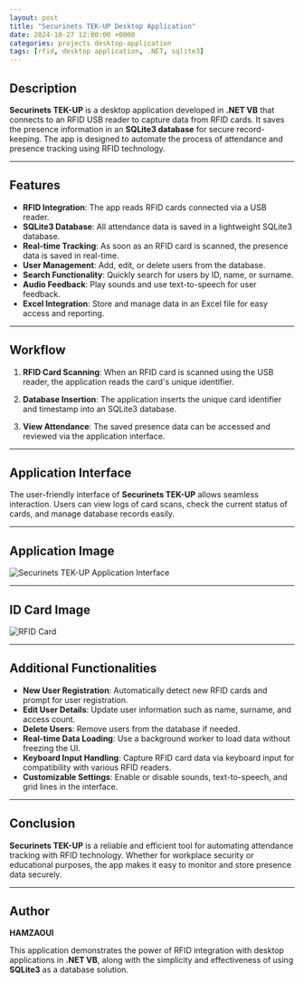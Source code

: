 ```yaml
---
layout: post
title: "Securinets TEK-UP Desktop Application"
date: 2024-10-27 12:00:00 +0000
categories: projects desktop-application
tags: [rfid, desktop application, .NET, sqlite3]
---
```


## Description
**Securinets TEK-UP** is a desktop application developed in **.NET VB** that connects to an RFID USB reader to capture data from RFID cards. It saves the presence information in an **SQLite3 database** for secure record-keeping. The app is designed to automate the process of attendance and presence tracking using RFID technology.

---

## Features
- **RFID Integration**: The app reads RFID cards connected via a USB reader.
- **SQLite3 Database**: All attendance data is saved in a lightweight SQLite3 database.
- **Real-time Tracking**: As soon as an RFID card is scanned, the presence data is saved in real-time.
- **User Management**: Add, edit, or delete users from the database.
- **Search Functionality**: Quickly search for users by ID, name, or surname.
- **Audio Feedback**: Play sounds and use text-to-speech for user feedback.
- **Excel Integration**: Store and manage data in an Excel file for easy access and reporting.

---

## Workflow

1. **RFID Card Scanning**:
   When an RFID card is scanned using the USB reader, the application reads the card's unique identifier.

2. **Database Insertion**:
   The application inserts the unique card identifier and timestamp into an SQLite3 database.

3. **View Attendance**:
   The saved presence data can be accessed and reviewed via the application interface.

---

## Application Interface

The user-friendly interface of **Securinets TEK-UP** allows seamless interaction. Users can view logs of card scans, check the current status of cards, and manage database records easily.

---

## Application Image
![Securinets TEK-UP Application Interface](https://ishamzaoui.github.io/images/projects/app.png)

---

## ID Card Image
![RFID Card](https://ishamzaoui.github.io/images/projects/card.png)

---

## Additional Functionalities
- **New User Registration**: Automatically detect new RFID cards and prompt for user registration.
- **Edit User Details**: Update user information such as name, surname, and access count.
- **Delete Users**: Remove users from the database if needed.
- **Real-time Data Loading**: Use a background worker to load data without freezing the UI.
- **Keyboard Input Handling**: Capture RFID card data via keyboard input for compatibility with various RFID readers.
- **Customizable Settings**: Enable or disable sounds, text-to-speech, and grid lines in the interface.

---

## Conclusion
**Securinets TEK-UP** is a reliable and efficient tool for automating attendance tracking with RFID technology. Whether for workplace security or educational purposes, the app makes it easy to monitor and store presence data securely.

---

## Author
**HAMZAOUI**

This application demonstrates the power of RFID integration with desktop applications in **.NET VB**, along with the simplicity and effectiveness of using **SQLite3** as a database solution.